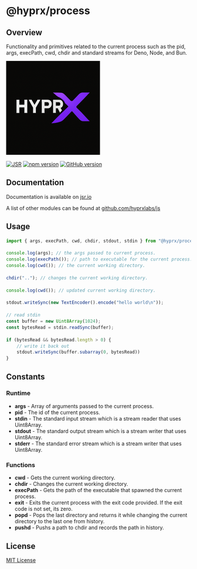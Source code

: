 # @hyprx/process

## Overview

Functionality and primitives related to the current process such as the pid, args, execPath, cwd, chdir
and standard streams for Deno, Node, and Bun.

![logo](https://raw.githubusercontent.com/hyprxlabs/js/refs/heads/main/.eng/assets/logo.png)

[![JSR](https://jsr.io/badges/@hyprx/process)](https://jsr.io/@hyprx/process)
[![npm version](https://badge.fury.io/js/@hyprx%2Fprocess.svg)](https://badge.fury.io/js/@hyprx%2Fprocess)
[![GitHub version](https://badge.fury.io/gh/hyprxlabs%2Fjs.svg)](https://badge.fury.io/gh/hyprxlabs%2Fjs)

## Documentation

Documentation is available on [jsr.io](https://jsr.io/@hyprx/process/doc)

A list of other modules can be found at [github.com/hyprxlabs/js](https://github.com/hyprxlabs/js)

## Usage

```typescript
import { args, execPath, cwd, chdir, stdout, stdin } from "@hyprx/process";

console.log(args); // the args passed to current process.
console.log(execPath()); // path to executable for the current process.
console.log(cwd()); // the current working directory.

chdir(".."); // changes the current working directory.

console.log(cwd()); // updated current working directory.

stdout.writeSync(new TextEncoder().encode("hello world\n"));

// read stdin
const buffer = new Uint8Array(1024);
const bytesRead = stdin.readSync(buffer);

if (bytesRead && bytesRead.length > 0) {
    // write it back out
    stdout.writeSync(buffer.subarray(0, bytesRead))
}

```

## Constants

### Runtime

- **args** - Array of arguments passed to the current process.
- **pid** - The id of the current process.
- **stdin** - The standard input stream which is a stream reader that uses Uint8Array.
- **stdout** - The standard output stream which is a stream writer that uses Uint8Array.
- **stderr** - The standard error stream which is a stream writer that uses Uint8Array.

### Functions

- **cwd** - Gets the current working directory.
- **chdir** - Changes the current working directory.
- **execPath** - Gets the path of the executable that spawned the current process.
- **exit** - Exits the current process with the exit code provided. If the exit code is not set, its zero.
- **popd** - Pops the last directory and returns it while changing the current directory to the last one from history.
- **pushd** - Pushs a path to chdir and records the path in history.

## License

[MIT License](./LICENSE.md)
